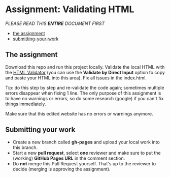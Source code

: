 # Assignment: Validating HTML

*PLEASE READ THIS **ENTIRE** DOCUMENT FIRST*

* [the assignment](#the-assignment)
* [submitting-your-work](#submitting-your-work)


## The assignment

Download this repo and run this project locally. Validate the local HTML with the [HTML Validator](https://validator.w3.org/#validate_by_input) (you can use the **Validate by Direct Input** option to copy and paste your HTML into this area). Fix all issues in the index.html. 

Tip: do this step by step and re-validate the code again; sometimes multiple errors disappear when fixing 1 line.
The only purpose of this assignment is to have no warnings or errors, so do some research (google) if you can't fix things immediately. 

Make sure that this edited website has no errors or warnings anymore. 

## Submitting your work
* Create a new branch called **gh-pages** and upload your local work into this branch.
* Start a new **pull request**, select **one** reviewer and make sure to put the (working) **GitHub Pages URL** in the comment section. 
* Do **not** merge this Pull Request yourself. That's up to the reviewer to decide (merging is approving the assignment).
